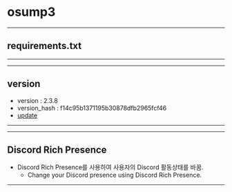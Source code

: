 # osump3
---
## requirements.txt
---
---
## version
- version : 2.3.8
- version_hash : f14c95b1371195b30878dfb2965fcf46
- [update](https://github.com/skchqhdpdy/osump3/blob/main/update.md)
---
---
## Discord Rich Presence

- Discord Rich Presence를 사용하여 사용자의 Discord 활동상태를 바꿈.
    - Change your Discord presence using Discord Rich Presence.
---
